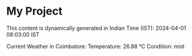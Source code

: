 # My Project

This content is dynamically generated in Indian Time (IST): 2024-04-01 08:03:00 IST


Current Weather in Coimbatore:
Temperature: 26.88 °C
Condition: mist
